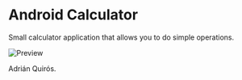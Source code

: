 # Android Calculator

Small calculator application that allows you to do simple operations.

![Preview](https://user-images.githubusercontent.com/50048787/157874772-3e79cddb-2933-46fc-943c-bd53e4b92423.png)

Adrián Quirós.
